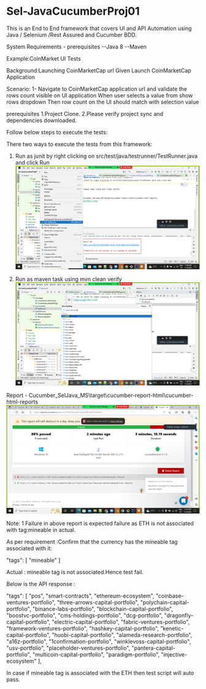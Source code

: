 # Sel-JavaCucumberProj01
This is an End to End framework that covers UI and API Automation using Java / Selenium /Rest Assured and Cucumber BDD.

System Requirements - prerequisites
--Java 8
--Maven

Example:CoinMarket UI Tests 

Background:Launching CoinMarketCap url
Given Launch CoinMarketCap Application

Scenario: 1- Navigate to CoinMarketCap application url and validate the rows count visible on UI application
When user selects a value from show rows dropdown
Then row count on the UI should match with selection value



prerequisites
1.Project Clone.
2.Please verify project sync and dependencies downloaded.

Follow below steps to  execute the tests:

There two ways to execute the tests from this framework:
1. Run as junit by right clicking on src/test/java/testrunner/TestRunner.java and click Run
![img_3.png](img_3.png)

2. Run as maven task using mvn clean verify
![img_4.png](img_4.png)

Report - Cucumber_SelJava_MS\target\cucumber-report-html\cucumber-html-reports
![img_2.png](img_2.png)


Note: 1 Failure in above report is expected failure as ETH is not associated with tag:mineable in actual.

As per requirement :Confirm that the currency has the mineable tag associated with it:

"tags": [ "mineable" ]

Actual : mineable tag is not associated.Hence test fail.


Below is the API response :


"tags": [
"pos",
"smart-contracts",
"ethereum-ecosystem",
"coinbase-ventures-portfolio",
"three-arrows-capital-portfolio",
"polychain-capital-portfolio",
"binance-labs-portfolio",
"blockchain-capital-portfolio",
"boostvc-portfolio",
"cms-holdings-portfolio",
"dcg-portfolio",
"dragonfly-capital-portfolio",
"electric-capital-portfolio",
"fabric-ventures-portfolio",
"framework-ventures-portfolio",
"hashkey-capital-portfolio",
"kenetic-capital-portfolio",
"huobi-capital-portfolio",
"alameda-research-portfolio",
"a16z-portfolio",
"1confirmation-portfolio",
"winklevoss-capital-portfolio",
"usv-portfolio",
"placeholder-ventures-portfolio",
"pantera-capital-portfolio",
"multicoin-capital-portfolio",
"paradigm-portfolio",
"injective-ecosystem"
],


In case if mineable tag is associated with the ETH then test script will auto pass.